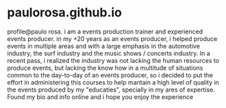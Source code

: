 # paulorosa.github.io
profile@paulo rosa. i am a events production trainer and experienced events producer. in my +20 years as an events producer, i helped produce events in multiple areas
and with a large emphasis in the automotive industry, the surf industry and the music shows / concerts industry.
In a recent pass, i realized the industry was not lacking the human resources to produce events, but lacking the know how in a multitude of situations common to the 
day-to-day of an events producer, so i decided to put the effort in administering this courses to help mantain a high level of quality in the events produced by my "educaties", specially in my ares of expertise.
Found my bio and info online and i hope you enjoy the experience
